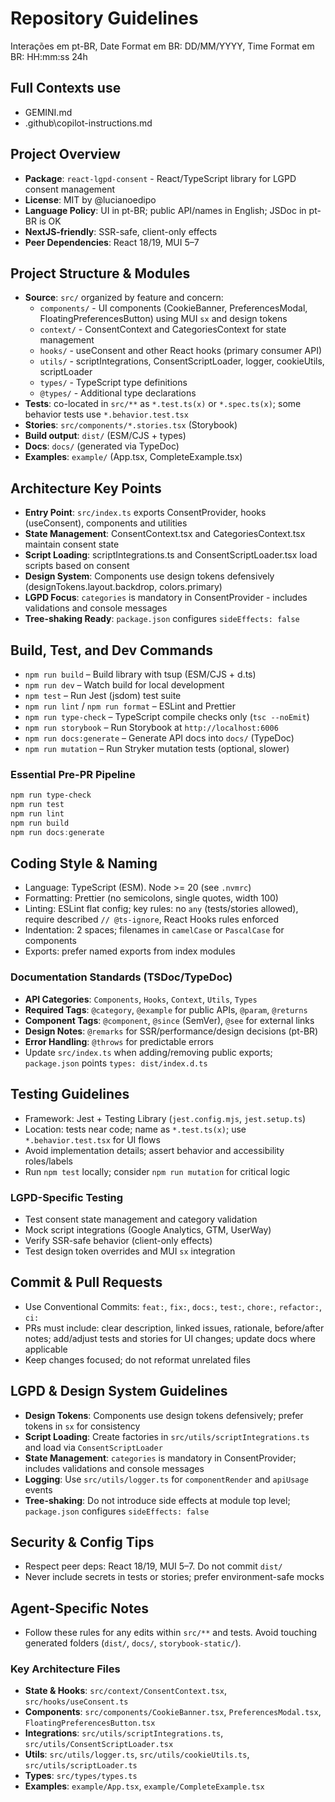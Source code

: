 # Repository Guidelines

Interações em pt-BR, Date Format em BR: DD/MM/YYYY, Time Format em BR: HH:mm:ss 24h

## Full Contexts use

- GEMINI.md
- .github\copilot-instructions.md

## Project Overview

- **Package**: `react-lgpd-consent` - React/TypeScript library for LGPD consent management
- **License**: MIT by @lucianoedipo
- **Language Policy**: UI in pt-BR; public API/names in English; JSDoc in pt-BR is OK
- **NextJS-friendly**: SSR-safe, client-only effects
- **Peer Dependencies**: React 18/19, MUI 5–7

## Project Structure & Modules

- **Source**: `src/` organized by feature and concern:
  - `components/` - UI components (CookieBanner, PreferencesModal, FloatingPreferencesButton) using MUI `sx` and design tokens
  - `context/` - ConsentContext and CategoriesContext for state management
  - `hooks/` - useConsent and other React hooks (primary consumer API)
  - `utils/` - scriptIntegrations, ConsentScriptLoader, logger, cookieUtils, scriptLoader
  - `types/` - TypeScript type definitions
  - `@types/` - Additional type declarations
- **Tests**: co-located in `src/**` as `*.test.ts(x)` or `*.spec.ts(x)`; some behavior tests use `*.behavior.test.tsx`
- **Stories**: `src/components/*.stories.tsx` (Storybook)
- **Build output**: `dist/` (ESM/CJS + types)
- **Docs**: `docs/` (generated via TypeDoc)
- **Examples**: `example/` (App.tsx, CompleteExample.tsx)

## Architecture Key Points

- **Entry Point**: `src/index.ts` exports ConsentProvider, hooks (useConsent), components and utilities
- **State Management**: ConsentContext.tsx and CategoriesContext.tsx maintain consent state
- **Script Loading**: scriptIntegrations.ts and ConsentScriptLoader.tsx load scripts based on consent
- **Design System**: Components use design tokens defensively (designTokens.layout.backdrop, colors.primary)
- **LGPD Focus**: `categories` is mandatory in ConsentProvider - includes validations and console messages
- **Tree-shaking Ready**: `package.json` configures `sideEffects: false`

## Build, Test, and Dev Commands

- `npm run build` – Build library with tsup (ESM/CJS + d.ts)
- `npm run dev` – Watch build for local development
- `npm test` – Run Jest (jsdom) test suite
- `npm run lint` / `npm run format` – ESLint and Prettier
- `npm run type-check` – TypeScript compile checks only (`tsc --noEmit`)
- `npm run storybook` – Run Storybook at `http://localhost:6006`
- `npm run docs:generate` – Generate API docs into `docs/` (TypeDoc)
- `npm run mutation` – Run Stryker mutation tests (optional, slower)

### Essential Pre-PR Pipeline

```powershell
npm run type-check
npm run test
npm run lint
npm run build
npm run docs:generate
```

## Coding Style & Naming

- Language: TypeScript (ESM). Node >= 20 (see `.nvmrc`)
- Formatting: Prettier (no semicolons, single quotes, width 100)
- Linting: ESLint flat config; key rules: no `any` (tests/stories allowed),
  require described `// @ts-ignore`, React Hooks rules enforced
- Indentation: 2 spaces; filenames in `camelCase` or `PascalCase` for components
- Exports: prefer named exports from index modules

### Documentation Standards (TSDoc/TypeDoc)

- **API Categories**: `Components`, `Hooks`, `Context`, `Utils`, `Types`
- **Required Tags**: `@category`, `@example` for public APIs, `@param`, `@returns`
- **Component Tags**: `@component`, `@since` (SemVer), `@see` for external links
- **Design Notes**: `@remarks` for SSR/performance/design decisions (pt-BR)
- **Error Handling**: `@throws` for predictable errors
- Update `src/index.ts` when adding/removing public exports; `package.json` points `types: dist/index.d.ts`

## Testing Guidelines

- Framework: Jest + Testing Library (`jest.config.mjs`, `jest.setup.ts`)
- Location: tests near code; name as `*.test.ts(x)`; use `*.behavior.test.tsx` for UI flows
- Avoid implementation details; assert behavior and accessibility roles/labels
- Run `npm test` locally; consider `npm run mutation` for critical logic

### LGPD-Specific Testing

- Test consent state management and category validation
- Mock script integrations (Google Analytics, GTM, UserWay)
- Verify SSR-safe behavior (client-only effects)
- Test design token overrides and MUI `sx` integration

## Commit & Pull Requests

- Use Conventional Commits: `feat:`, `fix:`, `docs:`, `test:`, `chore:`, `refactor:`, `ci:`
- PRs must include: clear description, linked issues, rationale, before/after notes;
  add/adjust tests and stories for UI changes; update docs where applicable
- Keep changes focused; do not reformat unrelated files

## LGPD & Design System Guidelines

- **Design Tokens**: Components use design tokens defensively; prefer tokens in `sx` for consistency
- **Script Loading**: Create factories in `src/utils/scriptIntegrations.ts` and load via `ConsentScriptLoader`
- **State Management**: `categories` is mandatory in ConsentProvider; includes validations and console messages
- **Logging**: Use `src/utils/logger.ts` for `componentRender` and `apiUsage` events
- **Tree-shaking**: Do not introduce side effects at module top level; `package.json` configures `sideEffects: false`

## Security & Config Tips

- Respect peer deps: React 18/19, MUI 5–7. Do not commit `dist/`
- Never include secrets in tests or stories; prefer environment-safe mocks

## Agent-Specific Notes

- Follow these rules for any edits within `src/**` and tests. Avoid touching generated folders (`dist/`, `docs/`, `storybook-static/`).

### Key Architecture Files

- **State & Hooks**: `src/context/ConsentContext.tsx`, `src/hooks/useConsent.ts`
- **Components**: `src/components/CookieBanner.tsx`, `PreferencesModal.tsx`, `FloatingPreferencesButton.tsx`
- **Integrations**: `src/utils/scriptIntegrations.ts`, `src/utils/ConsentScriptLoader.tsx`
- **Utils**: `src/utils/logger.ts`, `src/utils/cookieUtils.ts`, `src/utils/scriptLoader.ts`
- **Types**: `src/types/types.ts`
- **Examples**: `example/App.tsx`, `example/CompleteExample.tsx`

